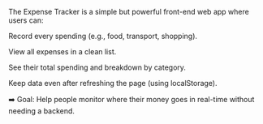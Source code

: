 The Expense Tracker is a simple but powerful front-end web app where users can:

Record every spending (e.g., food, transport, shopping).

View all expenses in a clean list.

See their total spending and breakdown by category.

Keep data even after refreshing the page (using localStorage).

➡️ Goal: Help people monitor where their money goes in real-time without needing a backend.
